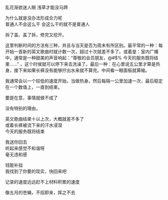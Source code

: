 
乱花渐欲迷人眼  浅草才能没马蹄   






为什么就是没办法形成合力呢  
普通人不会这么干  会这么干的就不是普通人  



拆了盖、盖了拆，修完又挖开。  



这里判断时间的方法有三种，并且与当天是否为周末有所区别。最平常的一种：每开始一首新的英文歌曲时就计数一次，超过十次就差不多了。或着是：室内广播中，通常是一种甜美的声音响起：“尊敬的会员朋友，@#$% 今天的服务既将结束......” ，这个时侯就可以停下来去洗澡了。最后一种：在心里说五公里才算是热身，接下来如果长裤没有能够拧出水来就不算完。中间看一眼面板就算输。  


我通常会以一个较低的速度开始，当做热身。然后每隔一公里加速一次，最后稳定在一个数值上，一直到结束。








要是在意，事情就做不成了 


没有特别的理由，

英文歌曲结束十以上次，大概就差不多了  
或着长裤被流下来的汗水浸湿  
今天的服务既将结束  



我送你回去  
听起来感觉不和谐呀   
毫无违和感  

钱能补拙  
我找到了你要的现实，快回来吧  


记录的速度远远赶不上材料积累的速度  


像五月的苍蝇，不招即来，挥之不去  


